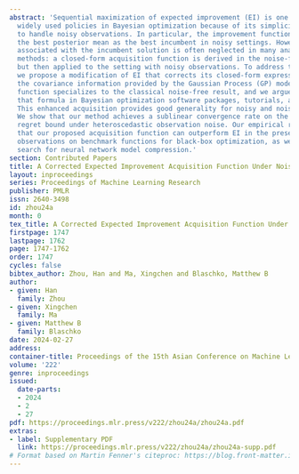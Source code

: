 ```yaml
---
abstract: 'Sequential maximization of expected improvement (EI) is one of the most
  widely used policies in Bayesian optimization because of its simplicity and ability
  to handle noisy observations. In particular, the improvement function often uses
  the best posterior mean as the best incumbent in noisy settings. However, the uncertainty
  associated with the incumbent solution is often neglected in many analytic EI-type
  methods: a closed-form acquisition function is derived in the noise-free setting,
  but then applied to the setting with noisy observations. To address this limitation,
  we propose a modification of EI that corrects its closed-form expression by incorporating
  the covariance information provided by the Gaussian Process (GP) model. This acquisition
  function specializes to the classical noise-free result, and we argue should replace
  that formula in Bayesian optimization software packages, tutorials, and textbooks.
  This enhanced acquisition provides good generality for noisy and noiseless settings.
  We show that our method achieves a sublinear convergence rate on the cumulative
  regret bound under heteroscedastic observation noise. Our empirical results demonstrate
  that our proposed acquisition function can outperform EI in the presence of noisy
  observations on benchmark functions for black-box optimization, as well as on parameter
  search for neural network model compression.'
section: Contributed Papers
title: A Corrected Expected Improvement Acquisition Function Under Noisy Observations
layout: inproceedings
series: Proceedings of Machine Learning Research
publisher: PMLR
issn: 2640-3498
id: zhou24a
month: 0
tex_title: A Corrected Expected Improvement Acquisition Function Under Noisy Observations
firstpage: 1747
lastpage: 1762
page: 1747-1762
order: 1747
cycles: false
bibtex_author: Zhou, Han and Ma, Xingchen and Blaschko, Matthew B
author:
- given: Han
  family: Zhou
- given: Xingchen
  family: Ma
- given: Matthew B
  family: Blaschko
date: 2024-02-27
address:
container-title: Proceedings of the 15th Asian Conference on Machine Learning
volume: '222'
genre: inproceedings
issued:
  date-parts:
  - 2024
  - 2
  - 27
pdf: https://proceedings.mlr.press/v222/zhou24a/zhou24a.pdf
extras:
- label: Supplementary PDF
  link: https://proceedings.mlr.press/v222/zhou24a/zhou24a-supp.pdf
# Format based on Martin Fenner's citeproc: https://blog.front-matter.io/posts/citeproc-yaml-for-bibliographies/
---
```


